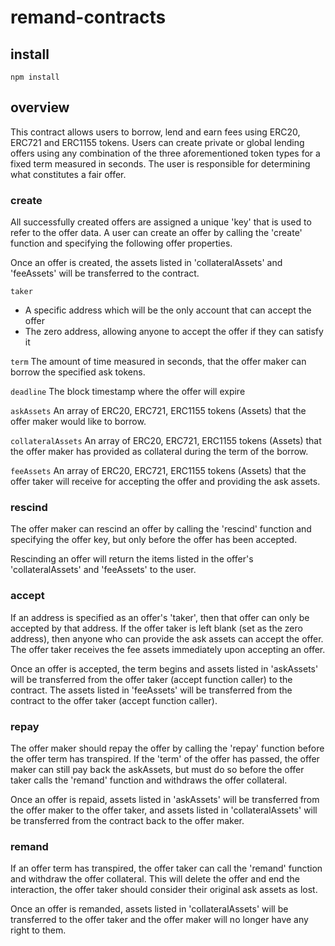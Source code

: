# remand-contracts

## install

`npm install`

## overview

This contract allows users to borrow, lend and earn fees using ERC20, ERC721 and ERC1155 tokens.  Users can create private or global lending offers using any combination of the three aforementioned token types for a fixed term measured in seconds. The user is responsible for determining what constitutes a fair offer.

### create
All successfully created offers are assigned a unique 'key' that is used to refer to the offer data.  A user can create an offer by calling the 'create' function and specifying the following offer properties.

Once an offer is created, the assets listed in 'collateralAssets' and 'feeAssets' will be transferred to the contract.

`taker`
- A specific address which will be the only account that can accept the offer
- The zero address, allowing anyone to accept the offer if they can satisfy it

`term`
The amount of time measured in seconds, that the offer maker can borrow the specified ask tokens.

`deadline`
The block timestamp where the offer will expire

`askAssets`
An array of ERC20, ERC721, ERC1155 tokens (Assets) that the offer maker would like to borrow.

`collateralAssets`
An array of ERC20, ERC721, ERC1155 tokens (Assets) that the offer maker has provided as collateral during the term of the borrow.

`feeAssets`
An array of ERC20, ERC721, ERC1155 tokens (Assets) that the offer taker will receive for accepting the offer and providing the ask assets.

### rescind
The offer maker can rescind an offer by calling the 'rescind' function and specifying the offer key, but only before the offer has been accepted.

Rescinding an offer will return the items listed in the offer's 'collateralAssets' and 'feeAssets' to the user.

### accept
If an address is specified as an offer's 'taker', then that offer can only be accepted by that address.  If the offer taker is left blank (set as the zero address), then anyone who can provide the ask assets can accept the offer.  The offer taker receives the fee assets immediately upon accepting an offer.

Once an offer is accepted, the term begins and assets listed in 'askAssets' will be transferred from the offer taker (accept function caller) to the contract.  The assets listed in 'feeAssets' will be transferred from the contract to the offer taker (accept function caller).

### repay
The offer maker should repay the offer by calling the 'repay' function before the offer term has transpired.  If the 'term' of the offer has passed, the offer maker can still pay back the askAssets, but must do so before the offer taker calls the 'remand' function and withdraws the offer collateral.

Once an offer is repaid, assets listed in 'askAssets' will be transferred from the offer maker to the offer taker, and assets listed in 'collateralAssets' will be transferred from the contract back to the offer maker.

### remand
If an offer term has transpired, the offer taker can call the 'remand' function and withdraw the offer collateral.  This will delete the offer and end the interaction, the offer taker should consider their original ask assets as lost.

Once an offer is remanded, assets listed in 'collateralAssets' will be transferred to the offer taker and the offer maker will no longer have any right to them.
